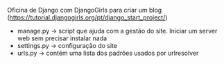 Oficina de Django com DjangoGirls para criar um blog (https://tutorial.djangogirls.org/pt/django_start_project/)

- manage.py -> script que ajuda com a gestão do site. Iniciar um server web sem precisar instalar nada
- settings.py -> configuração do site
- urls.py -> contém uma lista dos padrões usados por urlresolver